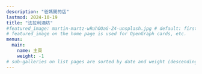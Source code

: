 ```yaml
---
description: "爸媽開的店"
lastmod: 2024-10-19
title: "法拉利酒坊"
#featured_image: martin-martz-wRuhOOaG-Z4-unsplash.jpg # default: first image in this directory
# featured_image on the home page is used for OpenGraph cards, etc.
menus:
  main:
    name: 主頁
    weight: -1
# sub-galleries on list pages are sorted by date and weight (descending)
---
```

